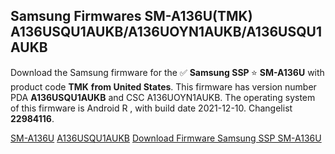 <h2>Samsung Firmwares SM-A136U(TMK) A136USQU1AUKB/A136UOYN1AUKB/A136USQU1AUKB</h2>
Download the Samsung firmware for the ✅ <strong>Samsung SSP </strong> ⭐ <strong>SM-A136U</strong> with product code <strong>TMK</strong> <strong> from United States</strong>. This firmware has version number PDA <strong>A136USQU1AUKB</strong> and CSC A136UOYN1AUKB. The operating system of this firmware is Android R , with build date 2021-12-10. Changelist <strong>22984116</strong>.


[SM-A136U](https://samfirm.shop/samsung/model/SM-A136U)
[A136USQU1AUKB](https://samfirm.shop/samsung/pda/A136USQU1AUKB)
[Download Firmware Samsung SSP SM-A136U](https://samfirm.shop/samsung/firmware/482335)
